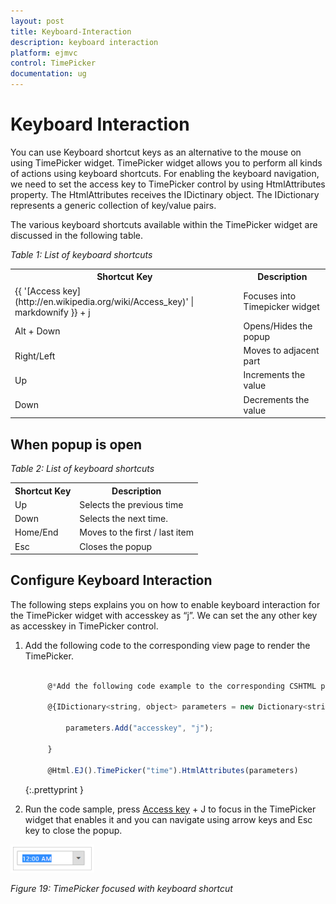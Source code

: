 ```yaml
---
layout: post
title: Keyboard-Interaction
description: keyboard interaction
platform: ejmvc
control: TimePicker
documentation: ug
---
```


# Keyboard Interaction

You can use Keyboard shortcut keys as an alternative to the mouse on using TimePicker widget. TimePicker widget allows you to perform all kinds of actions using keyboard shortcuts. For enabling the keyboard navigation, we need to set the access key to TimePicker control by using HtmlAttributes property. The HtmlAttributes receives the IDictinary object. The IDictionary represents a generic collection of key/value pairs.

The various keyboard shortcuts available within the TimePicker widget are discussed in the following table.

_Table 1: List of keyboard shortcuts_

<table>
<tr>
<th>
Shortcut Key</th><th>
Description</th></tr>
<tr>
<td>
{{ '[Access key](http://en.wikipedia.org/wiki/Access_key)' | markdownify }} + j</td><td>
Focuses into Timepicker widget</td></tr>
<tr>
<td>
Alt + Down</td><td>
Opens/Hides the popup</td></tr>
<tr>
<td>
Right/Left</td><td>
Moves to adjacent part</td></tr>
<tr>
<td>
Up</td><td>
Increments the value</td></tr>
<tr>
<td>
Down</td><td>
Decrements the value</td></tr>
</table>


## When popup is open

_Table 2: List of keyboard shortcuts_

<table>
<tr>
<th>
Shortcut Key</th><th>
Description</th></tr>
<tr>
<td>
Up</td><td>
Selects the previous time </td></tr>
<tr>
<td>
Down </td><td>
Selects the next time.</td></tr>
<tr>
<td>
Home/End</td><td>
Moves to the first / last item</td></tr>
<tr>
<td>
Esc</td><td>
Closes the popup</td></tr>
</table>


## Configure Keyboard Interaction

The following steps explains you on how to enable keyboard interaction for the TimePicker widget with accesskey as “j”. We can set the any other key as accesskey in TimePicker control.

1. Add the following code to the corresponding view page to render the TimePicker.


   ~~~ js

		@*Add the following code example to the corresponding CSHTML page to render TimePicker widget*@

		@{IDictionary<string, object> parameters = new Dictionary<string, object>();

			parameters.Add("accesskey", "j");

		}

		@Html.EJ().TimePicker("time").HtmlAttributes(parameters)

   ~~~
   {:.prettyprint }

2. Run the code sample, press [Access key](http://en.wikipedia.org/wiki/Access_key) + J to focus in the TimePicker widget that enables it and you can navigate using arrow keys and Esc key to close the popup.



![](Keyboard-Interaction_images/Keyboard-Interaction_img1.png)



_Figure 19: TimePicker focused with keyboard shortcut_




